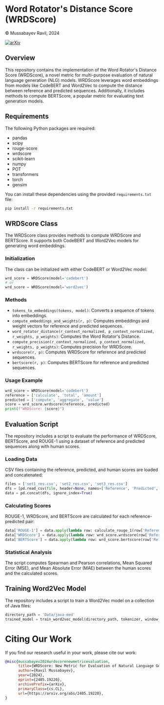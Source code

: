 # Word Rotator's Distance Score (WRDScore)
© Mussabayev Ravil, 2024

[![arXiv](https://img.shields.io/badge/arXiv-1234.56789-B31B1B)](https://arxiv.org/abs/2405.19220)

## Overview

This repository contains the implementation of the Word Rotator's Distance Score (WRDScore), a novel metric for multi-purpose evaluation of natural language generation (NLG) models. WRDScore leverages word embeddings from models like CodeBERT and Word2Vec to compute the distance between reference and predicted sequences. Additionally, it includes methods to compute BERTScore, a popular metric for evaluating text generation models.

## Requirements

The following Python packages are required:
- pandas
- scipy
- rouge-score
- wrdscore
- scikit-learn
- numpy
- POT
- transformers
- torch
- gensim

You can install these dependencies using the provided `requirements.txt` file:
```sh
pip install -r requirements.txt
```

## WRDScore Class

The WRDScore class provides methods to compute WRDScore and BERTScore. It supports both CodeBERT and Word2Vec models for generating word embeddings.

### Initialization

The class can be initialized with either CodeBERT or Word2Vec model:

```python
wrd_score = WRDScore(model='codebert')
# or
wrd_score = WRDScore(model='word2vec')
```

### Methods

- `tokens_to_embeddings(tokens, model)`: Converts a sequence of tokens into embeddings.
- `compute_embeddings_and_weights(r, p)`: Computes embeddings and weight vectors for reference and predicted sequences.
- `word_rotator_distance(r_context_normalized, p_context_normalized, r_weights, p_weights)`: Computes the Word Rotator's Distance.
- `compute_precision(r_context_normalized, p_context_normalized, r_weights, p_weights)`: Computes precision for WRDScore.
- `wrdscore(r, p)`: Computes WRDScore for reference and predicted sequences.
- `bertscore(r, p)`: Computes BERTScore for reference and predicted sequences.

### Usage Example

```python
wrd_score = WRDScore(model='codebert')
reference = ['calculate', 'total', 'amount']
predicted = ['compute', 'aggregate', 'value']
score = wrd_score.wrdscore(reference, predicted)
print(f"WRDScore: {score}")
```

## Evaluation Script

The repository includes a script to evaluate the performance of WRDScore, BERTScore, and ROUGE-1 using a dataset of reference and predicted sequences along with human scores.

### Loading Data

CSV files containing the reference, predicted, and human scores are loaded and concatenated:

```python
files = ['set1_res.csv', 'set2_res.csv', 'set3_res.csv']
dfs = [pd.read_csv(file, header=None, names=['Reference', 'Predicted', 'Human_score']) for file in files]
data = pd.concat(dfs, ignore_index=True)
```

### Calculating Scores

ROUGE-1, WRDScore, and BERTScore are calculated for each reference-predicted pair:

```python
data['ROUGE-1'] = data.apply(lambda row: calculate_rouge_1(row['Reference'], row['Predicted']), axis=1)
data['WRDScore'] = data.apply(lambda row: wrd_score.wrdscore(row['Reference'].split(), row['Predicted'].split()), axis=1)
data['BERTScore'] = data.apply(lambda row: wrd_score.bertscore(row['Reference'].split(), row['Predicted'].split()), axis=1)
```

### Statistical Analysis

The script computes Spearman and Pearson correlations, Mean Squared Error (MSE), and Mean Absolute Error (MAE) between the human scores and the calculated scores.

## Training Word2Vec Model

The repository includes a script to train a Word2Vec model on a collection of Java files:

```python
directory_path = 'Data/java-med'
trained_model = train_word2vec_model(directory_path, tokenizer, window_size=2)
```

# Citing Our Work

If you find our research useful in your work, please cite our work:

```bibtex
@misc{mussabayev2024wrdscorenewmetricevaluation,
      title={WRDScore: New Metric for Evaluation of Natural Language Generation Models}, 
      author={Ravil Mussabayev},
      year={2024},
      eprint={2405.19220},
      archivePrefix={arXiv},
      primaryClass={cs.CL},
      url={https://arxiv.org/abs/2405.19220}, 
}
```